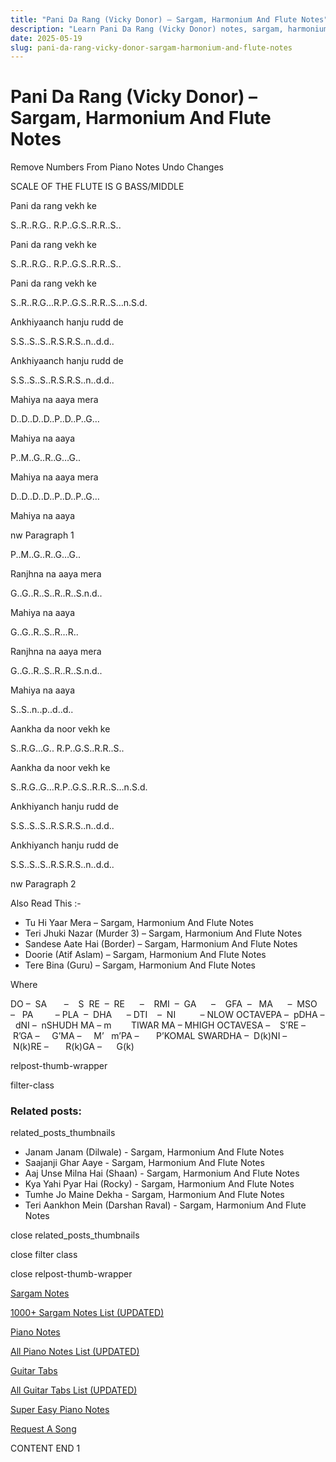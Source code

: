 ```yaml
---
title: "Pani Da Rang (Vicky Donor) – Sargam, Harmonium And Flute Notes"
description: "Learn Pani Da Rang (Vicky Donor) notes, sargam, harmonium notations and flute notes. Easy step-by-step tutorial for beginners."
date: 2025-05-19
slug: pani-da-rang-vicky-donor-sargam-harmonium-and-flute-notes
---
```


# Pani Da Rang (Vicky Donor) – Sargam, Harmonium And Flute Notes

Remove Numbers From Piano Notes
Undo Changes

SCALE OF THE FLUTE IS G BASS/MIDDLE

Pani da rang vekh ke

S..R..R.G.. R.P..G.S..R.R..S..

Pani da rang vekh ke

S..R..R.G.. R.P..G.S..R.R..S..

Pani da rang vekh ke

S..R..R.G…R.P..G.S..R.R..S…n.S.d.

Ankhiyaanch hanju rudd de

S.S..S..S..R.S.R.S..n..d.d..

Ankhiyaanch hanju rudd de

S.S..S..S..R.S.R.S..n..d.d..

Mahiya na aaya mera

D..D..D..D..P..D..P..G…

Mahiya na aaya

P..M..G..R..G…G..

Mahiya na aaya mera

D..D..D..D..P..D..P..G…

Mahiya na aaya

nw Paragraph 1

P..M..G..R..G…G..

Ranjhna na aaya mera

G..G..R..S..R..R..S.n.d..

Mahiya na aaya

G..G..R..S..R…R..

Ranjhna na aaya mera

G..G..R..S..R..R..S.n.d..

Mahiya na aaya

S..S..n..p..d..d..

Aankha da noor vekh ke

S..R.G…G.. R.P..G.S..R.R..S..

Aankha da noor vekh ke

S..R.G..G…R.P..G.S..R.R..S…n.S.d.

Ankhiyanch hanju rudd de

S.S..S..S..R.S.R.S..n..d.d..

Ankhiyanch hanju rudd de

S.S..S..S..R.S.R.S..n..d.d..

nw Paragraph 2

Also Read This :-

* Tu Hi Yaar Mera – Sargam, Harmonium And Flute Notes
* Teri Jhuki Nazar (Murder 3) – Sargam, Harmonium And Flute Notes
* Sandese Aate Hai (Border) – Sargam, Harmonium And Flute Notes
* Doorie (Atif Aslam) – Sargam, Harmonium And Flute Notes
* Tere Bina (Guru) – Sargam, Harmonium And Flute Notes

Where

DO –  SA       –    S  RE  –  RE      –    RMI  –  GA      –    GFA  –   MA      –  MSO  –   PA         – PLA  –  DHA      – DTI    –  NI          – NLOW OCTAVEPA –  pDHA –  dNI –  nSHUDH MA – m        TIWAR MA – MHIGH OCTAVESA –    S’RE –     R’GA –     G’MA –     M’   m’PA –       P’KOMAL SWARDHA –  D(k)NI –       N(k)RE –       R(k)GA –      G(k)

relpost-thumb-wrapper

filter-class

### Related posts:

related_posts_thumbnails

* Janam Janam (Dilwale) - Sargam, Harmonium And Flute Notes
* Saajanji Ghar Aaye - Sargam, Harmonium And Flute Notes
* Aaj Unse Milna Hai (Shaan) - Sargam, Harmonium And Flute Notes
* Kya Yahi Pyar Hai (Rocky) - Sargam, Harmonium And Flute Notes
* Tumhe Jo Maine Dekha - Sargam, Harmonium And Flute Notes
* Teri Aankhon Mein (Darshan Raval) - Sargam, Harmonium And Flute Notes

close related_posts_thumbnails

close filter class

close relpost-thumb-wrapper

[Sargam Notes](https://www.notationsworld.com/sargam-notes.html)

[1000+ Sargam Notes List (UPDATED)](https://www.notationsworld.com/all-songs-list-sargam-notes.html)

[Piano Notes](https://www.notationsworld.com/piano-notes.html)

[All Piano Notes List (UPDATED)](https://www.notationsworld.com/all-songs-list-piano-notes.html)

[Guitar Tabs](https://www.notationsworld.com/guitar-tabs.html)

[All Guitar Tabs List (UPDATED)](https://www.notationsworld.com/all-songs-list-guitar-tabs.html)

[Super Easy Piano Notes](https://studywall.in/)

[Request A Song](https://www.notationsworld.com/request-a-song.html)

CONTENT END 1

